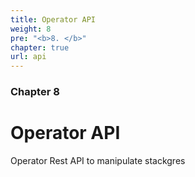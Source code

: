 ```yaml
---
title: Operator API
weight: 8
pre: "<b>8. </b>"
chapter: true
url: api
---
```


### Chapter 8

# Operator API

Operator Rest API to manipulate stackgres

